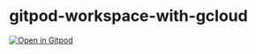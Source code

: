 # gitpod-workspace-with-gcloud

[![Open in Gitpod](https://gitpod.io/button/open-in-gitpod.svg)](https://gitpod.io/#https://github.com/shuuji3/gitpod-workspace-with-gcloud)
